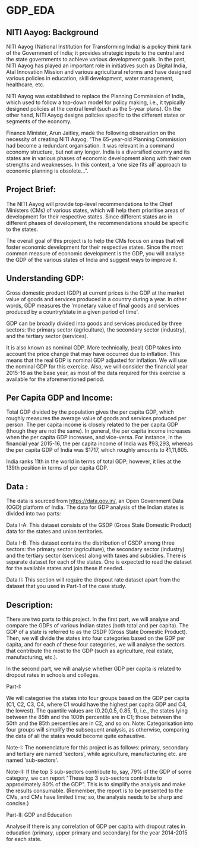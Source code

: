 # GDP_EDA

## NITI Aayog: Background
NITI Aayog (National Institution for Transforming India) is a policy think tank of the Government of India; it provides strategic inputs to the central and the state governments to achieve various development goals. In the past, NITI Aayog has played an important role in initiatives such as Digital India, Atal Innovation Mission and various agricultural reforms and have designed various policies in education, skill development, water management, healthcare, etc. 

NITI Aayog was established to replace the Planning Commission of India, which used to follow a top-down model for policy making, i.e., it typically designed policies at the central level (such as the 5-year plans). On the other hand, NITI Aayog designs policies specific to the different states or segments of the economy.

Finance Minister, Arun Jaitley, made the following observation on the necessity of creating NITI Aayog, "The 65-year-old Planning Commission had become a redundant organisation. It was relevant in a command economy structure, but not any longer. India is a diversified country and its states are in various phases of economic development along with their own strengths and weaknesses. In this context, a ‘one size fits all’ approach to economic planning is obsolete...".

## Project Brief:
The NITI Aayog will provide top-level recommendations to the Chief Ministers (CMs) of various states, which will help them prioritise areas of development for their respective states. Since different states are in different phases of development, the recommendations should be specific to the states.

The overall goal of this project is to help the CMs focus on areas that will foster economic development for their respective states. Since the most common measure of economic development is the GDP, you will analyse the GDP of the various states of India and suggest ways to improve it.

## Understanding GDP:
Gross domestic product (GDP) at current prices is the GDP at the market value of goods and services produced in a country during a year. In other words, GDP measures the 'monetary value of final goods and services produced by a country/state in a given period of time'.

GDP can be broadly divided into goods and services produced by three sectors: the primary sector (agriculture), the secondary sector (industry), and the tertiary sector (services).

It is also known as nominal GDP. More technically, (real) GDP takes into account the price change that may have occurred due to inflation. This means that the real GDP is nominal GDP adjusted for inflation. We will use the nominal GDP for this exercise. Also, we will consider the financial year 2015-16 as the base year, as most of the data required for this exercise is available for the aforementioned period.

## Per Capita GDP and Income:
Total GDP divided by the population gives the per capita GDP, which roughly measures the average value of goods and services produced per person. The per capita income is closely related to the per capita GDP (though they are not the same). In general, the per capita income increases when the per capita GDP increases, and vice-versa. For instance, in the financial year 2015-16, the per capita income of India was ₹93,293, whereas the per capita GDP of India was $1717, which roughly amounts to ₹1,11,605. 

India ranks 11th in the world in terms of total GDP; however, it lies at the 139th position in terms of per capita GDP.

## Data :
The data is sourced from https://data.gov.in/, an Open Government Data (OGD) platform of India. The data for GDP analysis of the Indian states is divided into two parts:

Data I-A: This dataset consists of the GSDP (Gross State Domestic Product) data for the states and union territories.

Data I-B: This dataset contains the distribution of GSDP among three sectors: the primary sector (agriculture), the secondary sector (industry) and the tertiary sector (services) along with taxes and subsidies. There is separate dataset for each of the states. One is expected to read the dataset for the available states and join these if needed.

Data II: This section will require the dropout rate dataset apart from the dataset that you used in Part-1 of the case study.
 
## Description:
There are two parts to this project. In the first part, we will analyse and compare the GDPs of various Indian states (both total and per capita). The GDP of a state is referred to as the GSDP (Gross State Domestic Product). Then, we will divide the states into four categories based on the GDP per capita, and for each of these four categories, we will analyse the sectors that contribute the most to the GDP (such as agriculture, real estate, manufacturing, etc.).

In the second part, we will analyse whether GDP per capita is related to dropout rates in schools and colleges.

Part-I:

We will categorise the states into four groups based on the GDP per capita (C1, C2, C3, C4, where C1 would have the highest per capita GDP and C4, the lowest). The quantile values are (0.20,0.5, 0.85, 1), i.e., the states lying between the 85th and the 100th percentile are in C1; those between the 50th and the 85th percentiles are in C2, and so on.
Note: Categorisation into four groups will simplify the subsequent analysis, as otherwise, comparing the data of all the states would become quite exhaustive.

Note-I: The nomenclature for this project is as follows: primary, secondary and tertiary are named 'sectors', while agriculture, manufacturing etc. are named 'sub-sectors'.

Note-II: If the top 3 sub-sectors contribute to, say, 79% of the GDP of some category, we can report "These top 3 sub-sectors contribute to approximately 80% of the GDP". This is to simplify the analysis and make the results consumable. (Remember, the report is to be presented to the CMs, and CMs have limited time; so, the analysis needs to be sharp and concise.)

Part-II: GDP and Education

Analyse if there is any correlation of GDP per capita with dropout rates in education (primary, upper primary and secondary) for the year 2014-2015 for each state.
